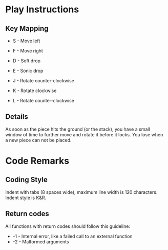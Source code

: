 # Play Instructions
## Key Mapping

* S - Move left
* F - Move right
* D - Soft drop
* E - Sonic drop

* J - Rotate counter-clockwise
* K - Rotate clockwise
* L - Rotate counter-clockwise

## Details
As soon as the piece hits the ground (or the stack), you have a small window of time to further move and rotate it before it locks. You lose when a new piece can not be placed.

# Code Remarks
## Coding Style
Indent with tabs (8 spaces wide), maximum line width is 120 characters. Indent style is K&R.

## Return codes
All functions with return codes should follow this guideline:

* -1 - Internal error, like a failed call to an external function
* -2 - Malformed arguments
